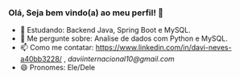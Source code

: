 ### Olá, Seja bem vindo(a) ao meu perfil! 👋


- 🌱 Estudando: Backend Java, Spring Boot e MySQL.
- 💬 Me pergunte sobre: Analise de dados com Python e MySQL.
- 📫 Como me contatar: https://www.linkedin.com/in/davi-neves-a40bb3228/ , _daviinternacional10@gmail.com_
- 😄 Pronomes: Ele/Dele
